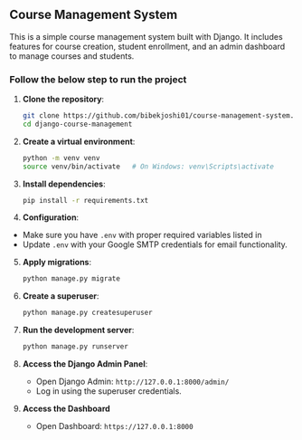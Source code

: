 ## Course Management System

This is a simple course management system built with Django. It includes features for course creation, student enrollment, and an admin dashboard to manage courses and students.

### Follow the below step to run the project

1. **Clone the repository**:

   ```bash
   git clone https://github.com/bibekjoshi01/course-management-system.git
   cd django-course-management
   ```

2. **Create a virtual environment**:

   ```bash
   python -m venv venv
   source venv/bin/activate   # On Windows: venv\Scripts\activate
   ```

3. **Install dependencies**:

   ```bash
   pip install -r requirements.txt
   ```

4. **Configuration**:

- Make sure you have `.env` with proper required variables listed in
- Update `.env` with your Google SMTP credentials for email functionality.

5. **Apply migrations**:

   ```bash
   python manage.py migrate
   ```

6. **Create a superuser**:

   ```bash
   python manage.py createsuperuser
   ```

7. **Run the development server**:

   ```bash
   python manage.py runserver
   ```

8. **Access the Django Admin Panel**:

   - Open Django Admin: `http://127.0.0.1:8000/admin/`
   - Log in using the superuser credentials.

9. **Access the Dashboard**
   - Open Dashboard: `https://127.0.0.1:8000`
